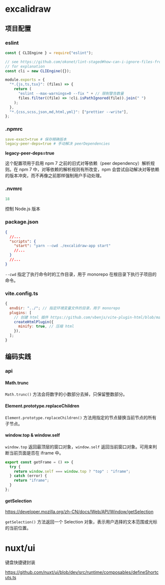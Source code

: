 # excalidraw

## 项目配置

### eslint

```js
const { CLIEngine } = require("eslint");

// see https://github.com/okonet/lint-staged#how-can-i-ignore-files-from-eslintignore-
// for explanation
const cli = new CLIEngine({});

module.exports = {
  "*.{js,ts,tsx}": (files) => {
    return (
      "eslint --max-warnings=0 --fix " + // 限制警告数量
      files.filter((file) => !cli.isPathIgnored(file)).join(" ")
    );
  },
  "*.{css,scss,json,md,html,yml}": ["prettier --write"],
};
```

### .npmrc

```yml
save-exact=true # 保存精确版本
legacy-peer-deps=true # 手动解决 peerDependencies
```

**legacy-peer-deps=true**

这个配置项用于启用 npm 7 之前的旧式对等依赖（peer dependency）解析规则。在 npm 7 中，对等依赖的解析规则有所改变，npm 会尝试自动解决对等依赖的版本冲突，而不再像之前那样强制用户手动处理。

### .nvmrc

```yml
18
```

控制 Node.js 版本

### package.json

```json
{
  //...
  "scripts": {
    "start": "yarn --cwd ./excalidraw-app start"
    //...
  }
  //...
}
```

`--cwd` 指定了执行命令时的工作目录，用于 monorepo 在根目录下执行子项目的命令。

### vite.config.ts

```js
{
  envDir: "../"; // 指定环境变量文件的目录，用于 monorepo
  plugins: [
    // 创建 html 插件 https://github.com/vbenjs/vite-plugin-html/blob/main/README.zh_CN.md
    createHtmlPlugin({
      minify: true, // 压缩 html
    }),
  ];
}
```

## 编码实践

### api

#### Math.trunc

`Math.trunc()` 方法会将数字的小数部分去掉，只保留整数部分。

#### Element.prototype.replaceChildren

`Element.prototype.replaceChildren()` 方法用指定的节点替换当前节点的所有子节点。

#### window.top & window.self

`window.top` 返回最顶层的窗口对象，`window.self` 返回当前窗口对象。可用来判断当前页面是否在 iframe 中。

```js
export const getFrame = () => {
  try {
    return window.self === window.top ? "top" : "iframe";
  } catch (error) {
    return "iframe";
  }
};
```

#### getSelection

https://developer.mozilla.org/zh-CN/docs/Web/API/Window/getSelection

`getSelection()` 方法返回一个 Selection 对象，表示用户选择的文本范围或光标的当前位置。

# nuxt/ui

键盘快捷键封装

https://github.com/nuxt/ui/blob/dev/src/runtime/composables/defineShortcuts.ts

